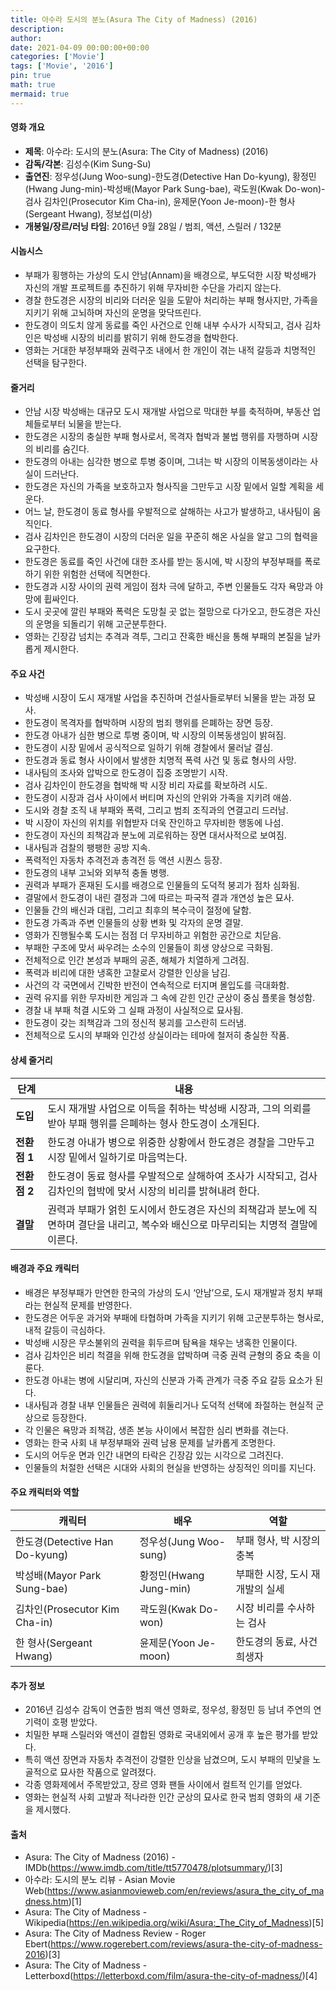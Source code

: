 ```yaml
---
title: 아수라 도시의 분노(Asura The City of Madness) (2016)
description: 
author: 
date: 2021-04-09 00:00:00+00:00
categories: ['Movie']
tags: ['Movie', '2016']
pin: true
math: true
mermaid: true
---
```

#### 영화 개요

- **제목**: 아수라: 도시의 분노(Asura: The City of Madness) (2016)  
- **감독/각본**: 김성수(Kim Sung-Su)  
- **출연진**: 정우성(Jung Woo-sung)-한도경(Detective Han Do-kyung), 황정민(Hwang Jung-min)-박성배(Mayor Park Sung-bae), 곽도원(Kwak Do-won)-검사 김차인(Prosecutor Kim Cha-in), 윤제문(Yoon Je-moon)-한 형사(Sergeant Hwang), 정보섭(미상)  
- **개봉일/장르/러닝 타임**: 2016년 9월 28일 / 범죄, 액션, 스릴러 / 132분  

#### 시놉시스

- 부패가 횡행하는 가상의 도시 안남(Annam)을 배경으로, 부도덕한 시장 박성배가 자신의 개발 프로젝트를 추진하기 위해 무자비한 수단을 가리지 않는다.  
- 경찰 한도경은 시장의 비리와 더러운 일을 도맡아 처리하는 부패 형사지만, 가족을 지키기 위해 고뇌하며 자신의 운명을 맞닥뜨린다.  
- 한도경이 의도치 않게 동료를 죽인 사건으로 인해 내부 수사가 시작되고, 검사 김차인은 박성배 시장의 비리를 밝히기 위해 한도경을 협박한다.  
- 영화는 거대한 부정부패와 권력구조 내에서 한 개인이 겪는 내적 갈등과 치명적인 선택을 탐구한다.  

#### 줄거리

- 안남 시장 박성배는 대규모 도시 재개발 사업으로 막대한 부를 축적하며, 부동산 업체들로부터 뇌물을 받는다.  
- 한도경은 시장의 충실한 부패 형사로서, 목격자 협박과 불법 행위를 자행하며 시장의 비리를 숨긴다.  
- 한도경의 아내는 심각한 병으로 투병 중이며, 그녀는 박 시장의 이복동생이라는 사실이 드러난다.  
- 한도경은 자신의 가족을 보호하고자 형사직을 그만두고 시장 밑에서 일할 계획을 세운다.  
- 어느 날, 한도경이 동료 형사를 우발적으로 살해하는 사고가 발생하고, 내사팀이 움직인다.  
- 검사 김차인은 한도경이 시장의 더러운 일을 꾸준히 해온 사실을 알고 그의 협력을 요구한다.  
- 한도경은 동료를 죽인 사건에 대한 조사를 받는 동시에, 박 시장의 부정부패를 폭로하기 위한 위험한 선택에 직면한다.  
- 한도경과 시장 사이의 권력 게임이 점차 극에 달하고, 주변 인물들도 각자 욕망과 야망에 휩싸인다.  
- 도시 곳곳에 깔린 부패와 폭력은 도망칠 곳 없는 절망으로 다가오고, 한도경은 자신의 운명을 되돌리기 위해 고군분투한다.  
- 영화는 긴장감 넘치는 추격과 격투, 그리고 잔혹한 배신을 통해 부패의 본질을 날카롭게 제시한다.  

#### 주요 사건

- 박성배 시장이 도시 재개발 사업을 추진하며 건설사들로부터 뇌물을 받는 과정 묘사.  
- 한도경이 목격자를 협박하며 시장의 범죄 행위를 은폐하는 장면 등장.  
- 한도경 아내가 심한 병으로 투병 중이며, 박 시장의 이복동생임이 밝혀짐.  
- 한도경이 시장 밑에서 공식적으로 일하기 위해 경찰에서 물러날 결심.  
- 한도경과 동료 형사 사이에서 발생한 치명적 폭력 사건 및 동료 형사의 사망.  
- 내사팀의 조사와 압박으로 한도경이 집중 조명받기 시작.  
- 검사 김차인이 한도경을 협박해 박 시장 비리 자료를 확보하려 시도.  
- 한도경이 시장과 검사 사이에서 버티며 자신의 안위와 가족을 지키려 애씀.  
- 도시와 경찰 조직 내 부패와 폭력, 그리고 범죄 조직과의 연결고리 드러남.  
- 박 시장이 자신의 위치를 위협받자 더욱 잔인하고 무자비한 행동에 나섬.  
- 한도경이 자신의 죄책감과 분노에 괴로워하는 장면 대서사적으로 보여짐.  
- 내사팀과 검찰의 팽팽한 공방 지속.  
- 폭력적인 자동차 추격전과 총격전 등 액션 시퀀스 등장.  
- 한도경의 내부 고뇌와 외부적 충돌 병행.  
- 권력과 부패가 혼재된 도시를 배경으로 인물들의 도덕적 붕괴가 점차 심화됨.  
- 결말에서 한도경이 내린 결정과 그에 따르는 파국적 결과 개연성 높은 묘사.  
- 인물들 간의 배신과 대립, 그리고 최후의 복수극이 절정에 달함.  
- 한도경 가족과 주변 인물들의 상황 변화 및 각자의 운명 결말.  
- 영화가 진행될수록 도시는 점점 더 무자비하고 위험한 공간으로 치닫음.  
- 부패한 구조에 맞서 싸우려는 소수의 인물들이 희생 양상으로 극화됨.  
- 전체적으로 인간 본성과 부패의 공존, 해체가 치열하게 그려짐.  
- 폭력과 비리에 대한 냉혹한 고찰로서 강렬한 인상을 남김.  
- 사건의 각 국면에서 긴박한 반전이 연속적으로 터지며 몰입도를 극대화함.  
- 권력 유지를 위한 무자비한 게임과 그 속에 갇힌 인간 군상이 중심 플롯을 형성함.  
- 경찰 내 부패 척결 시도와 그 실패 과정이 사실적으로 묘사됨.  
- 한도경이 갖는 죄책감과 그의 정신적 붕괴를 고스란히 드러냄.  
- 전체적으로 도시의 부패와 인간성 상실이라는 테마에 철저히 충실한 작품.  

#### 상세 줄거리

| **단계**  | **내용**                                                                                                                |
|-----------|-------------------------------------------------------------------------------------------------------------------------|
| **도입** | 도시 재개발 사업으로 이득을 취하는 박성배 시장과, 그의 의뢰를 받아 부패 행위를 은폐하는 형사 한도경이 소개된다.                     |
| **전환점 1** | 한도경 아내가 병으로 위중한 상황에서 한도경은 경찰을 그만두고 시장 밑에서 일하기로 마음먹는다.                                     |
| **전환점 2** | 한도경이 동료 형사를 우발적으로 살해하여 조사가 시작되고, 검사 김차인의 협박에 맞서 시장의 비리를 밝혀내려 한다.                     |
| **결말** | 권력과 부패가 얽힌 도시에서 한도경은 자신의 죄책감과 분노에 직면하며 결단을 내리고, 복수와 배신으로 마무리되는 치명적 결말에 이른다. |

#### 배경과 주요 캐릭터

- 배경은 부정부패가 만연한 한국의 가상의 도시 ‘안남’으로, 도시 재개발과 정치 부패라는 현실적 문제를 반영한다.  
- 한도경은 어두운 과거와 부패에 타협하며 가족을 지키기 위해 고군분투하는 형사로, 내적 갈등이 극심하다.  
- 박성배 시장은 무소불위의 권력을 휘두르며 탐욕을 채우는 냉혹한 인물이다.  
- 검사 김차인은 비리 척결을 위해 한도경을 압박하며 극중 권력 균형의 중요 축을 이룬다.  
- 한도경 아내는 병에 시달리며, 자신의 신분과 가족 관계가 극중 주요 갈등 요소가 된다.  
- 내사팀과 경찰 내부 인물들은 권력에 휘둘리거나 도덕적 선택에 좌절하는 현실적 군상으로 등장한다.  
- 각 인물은 욕망과 죄책감, 생존 본능 사이에서 복잡한 심리 변화를 겪는다.  
- 영화는 한국 사회 내 부정부패와 권력 남용 문제를 날카롭게 조명한다.  
- 도시의 어두운 면과 인간 내면의 타락은 긴장감 있는 시각으로 그려진다.  
- 인물들의 처절한 선택은 시대와 사회의 현실을 반영하는 상징적인 의미를 지닌다.  

#### 주요 캐릭터와 역할

| **캐릭터**          | **배우**           | **역할**                          |
|---------------------|--------------------|---------------------------------|
| 한도경(Detective Han Do-kyung) | 정우성(Jung Woo-sung) | 부패 형사, 박 시장의 충복           |
| 박성배(Mayor Park Sung-bae)        | 황정민(Hwang Jung-min) | 부패한 시장, 도시 재개발의 실세      |
| 김차인(Prosecutor Kim Cha-in)       | 곽도원(Kwak Do-won)     | 시장 비리를 수사하는 검사            |
| 한 형사(Sergeant Hwang)             | 윤제문(Yoon Je-moon)    | 한도경의 동료, 사건 희생자           |

#### 추가 정보

- 2016년 김성수 감독이 연출한 범죄 액션 영화로, 정우성, 황정민 등 남녀 주연의 연기력이 호평 받았다.  
- 치밀한 부패 스릴러와 액션이 결합된 영화로 국내외에서 공개 후 높은 평가를 받았다.  
- 특히 액션 장면과 자동차 추격전이 강렬한 인상을 남겼으며, 도시 부패의 민낯을 노골적으로 묘사한 작품으로 알려졌다.  
- 각종 영화제에서 주목받았고, 장르 영화 팬들 사이에서 컬트적 인기를 얻었다.  
- 영화는 현실적 사회 고발과 적나라한 인간 군상의 묘사로 한국 범죄 영화의 새 기준을 제시했다.  

#### 출처

- Asura: The City of Madness (2016) - IMDb(https://www.imdb.com/title/tt5770478/plotsummary/)[3]  
- 아수라: 도시의 분노 리뷰 - Asian Movie Web(https://www.asianmovieweb.com/en/reviews/asura_the_city_of_madness.htm)[1]  
- Asura: The City of Madness - Wikipedia(https://en.wikipedia.org/wiki/Asura:_The_City_of_Madness)[5]  
- Asura: The City of Madness Review - Roger Ebert(https://www.rogerebert.com/reviews/asura-the-city-of-madness-2016)[3]  
- Asura: The City of Madness - Letterboxd(https://letterboxd.com/film/asura-the-city-of-madness/)[4]
